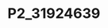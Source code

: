 # P2_31924639

<!DOCTYPE HTML>
 <html Lang="en">
  <head>
   <meta charset="UTF-8">
   <title>PROGRAMACION II</title>
  </head>
  <body>
    <script>
   alert("Fredeny Nieves c.i: 31924639")
    </script>
    </body>
    </html>
